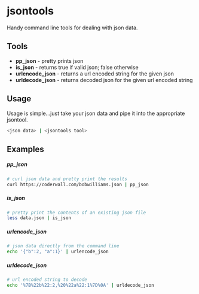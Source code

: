# jsontools

Handy command line tools for dealing with json data.

## Tools

- **pp_json** - pretty prints json
- **is_json** - returns true if valid json; false otherwise
- **urlencode_json** - returns a url encoded string for the given json
- **urldecode_json** - returns decoded json for the given url encoded string

## Usage
Usage is simple...just take your json data and pipe it into the appropriate jsontool.
```sh
<json data> | <jsontools tool>
```
## Examples

##### pp_json

```sh
# curl json data and pretty print the results
curl https://coderwall.com/bobwilliams.json | pp_json
```

##### is_json
```sh
# pretty print the contents of an existing json file
less data.json | is_json
```

##### urlencode_json
```sh
# json data directly from the command line
echo '{"b":2, "a":1}' | urlencode_json
```

##### urldecode_json
```sh
# url encoded string to decode
echo '%7B%22b%22:2,%20%22a%22:1%7D%0A' | urldecode_json
```